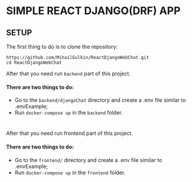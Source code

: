 # SIMPLE REACT DJANGO(DRF) APP

## SETUP
The first thing to do is to clone the repository:

```shell
https://github.com/MihailGulkin/ReactDjangoWebChat.git
cd ReactDjangoWebChat
```
After that you need run `backend` part of this project.
#### There are two things to do:
* Go to the `backend/djangoChat` directory and create a .env file similar to .envExample;
* Run `docker-compose up` in the `backend` folder.
#
After that you need run frontend part of this project.
#### There are two things to do:
* Go to the `frontend/` directory and create a .env file similar to .envExample;
* Run `docker-compose up` in the `frontend` folder.


